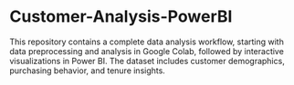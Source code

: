 # Customer-Analysis-PowerBI
This repository contains a complete data analysis workflow, starting with data preprocessing and analysis in Google Colab, followed by interactive visualizations in Power BI. The dataset includes customer demographics, purchasing behavior, and tenure insights.

